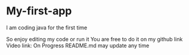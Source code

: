 # My-first-app
I am coding java for the first time

So enjoy editing my code or run it
You are free to do it on my github link
Video link: On Progress
README.md may update any time
